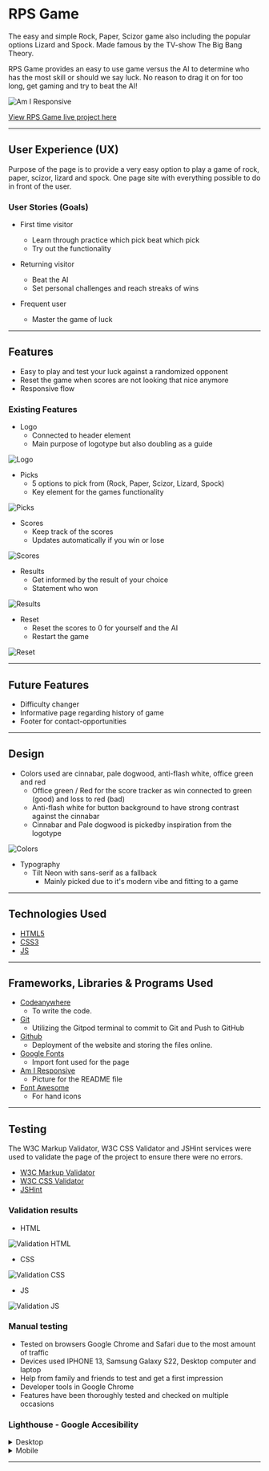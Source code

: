 # RPS Game

The easy and simple Rock, Paper, Scizor game also including the popular options Lizard and Spock.
Made famous by the TV-show The Big Bang Theory.

RPS Game provides an easy to use game versus the AI to determine who has the most skill or should
we say luck. No reason to drag it on for too long, get gaming and try to beat the AI!

![Am I Responsive](assets/images/readme/readme-responsive.JPG)

[View RPS Game live project here](https://chrisgustafsson.github.io/rpsgame-PP2/)

- - -

## User Experience (UX)

Purpose of the page is to provide a very easy option to play a game of rock, paper, scizor, lizard and spock.
One page site with everything possible to do in front of the user.

### User Stories (Goals)

* First time visitor
  * Learn through practice which pick beat which pick
  * Try out the functionality

* Returning visitor
  * Beat the AI
  * Set personal challenges and reach streaks of wins

* Frequent user
  * Master the game of luck

- - -

## Features

* Easy to play and test your luck against a randomized opponent
* Reset the game when scores are not looking that nice anymore
* Responsive flow

### Existing Features

* Logo
  * Connected to header element
  * Main purpose of logotype but also doubling as a guide

![Logo](assets/images/readme/readme-logo.JPG)

* Picks
  * 5 options to pick from (Rock, Paper, Scizor, Lizard, Spock)
  * Key element for the games functionality

![Picks](assets/images/readme/readme-picks.JPG)

* Scores
  * Keep track of the scores
  * Updates automatically if you win or lose

![Scores](assets/images/readme/readme-scores.JPG)

* Results
  * Get informed by the result of your choice
  * Statement who won

![Results](assets/images/readme/readme-results.JPG)

* Reset
  * Reset the scores to 0 for yourself and the AI
  * Restart the game

![Reset](assets/images/readme/readme-reset.JPG)

- - -

## Future Features

* Difficulty changer
* Informative page regarding history of game
* Footer for contact-opportunities

- - -

## Design

* Colors used are cinnabar, pale dogwood, anti-flash white, office green and red
  * Office green / Red for the score tracker as win connected to green (good) and loss to red (bad)
  * Anti-flash white for button background to have strong contrast against the cinnabar
  * Cinnabar and Pale dogwood is pickedby inspiration from the logotype

![Colors](assets/images/readme/readme-colors.JPG)

* Typography
  *  Tilt Neon with sans-serif as a fallback
     *  Mainly picked due to it's modern vibe and fitting to a game

- - -

## Technologies Used

* [HTML5](https://en.wikipedia.org/wiki/HTML5)
* [CSS3](https://en.wikipedia.org/wiki/CSS)
* [JS](https://en.wikipedia.org/wiki/JavaScript)

- - -

## Frameworks, Libraries & Programs Used

* [Codeanywhere](https://codeanywhere.com/)
  * To write the code.
* [Git](https://git-scm.com)
  * Utilizing the Gitpod terminal to commit to Git and Push to GitHub
* [Github](https://github.com/)
  * Deployment of the website and storing the files online.
* [Google Fonts](https://fonts.google.com/)
  * Import font used for the page
* [Am I Responsive](https://ui.dev/amiresponsive)
  * Picture for the README file
* [Font Awesome](https://fontawesome.com/)
  * For hand icons

- - -

## Testing

The W3C Markup Validator, W3C CSS Validator and JSHint services were used to validate the page of the project to ensure there were no errors.

* [W3C Markup Validator](https://validator.w3.org/)
* [W3C CSS Validator](https://jigsaw.w3.org/css-validator/)
* [JSHint](https://jshint.com/)

### Validation results

* HTML
  
![Validation HTML](assets/images/readme/readme-html-validation.JPG)

* CSS

![Validation CSS](assets/images/readme/readme-css-validation.JPG)

* JS

![Validation JS](assets/images/readme/readme-js-validation.JPG)

### Manual testing

* Tested on browsers Google Chrome and Safari due to the most amount of traffic
* Devices used IPHONE 13, Samsung Galaxy S22, Desktop computer and laptop
* Help from family and friends to test and get a first impression
* Developer tools in Google Chrome
* Features have been thoroughly tested and checked on multiple occasions

### Lighthouse - Google Accesibility

<details>
<summary> Desktop
</summary>

![Desktop](assets/images/readme/readme-lh-desktop.JPG)
</details>
<details>
<summary> Mobile
</summary>

![Mobile](assets/images/readme/readme-lh-mobile.JPG)
</details>

- - -

